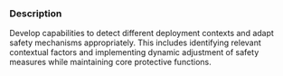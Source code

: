 ### Description

Develop capabilities to detect different deployment contexts and adapt safety mechanisms appropriately. This includes identifying relevant contextual factors and implementing dynamic adjustment of safety measures while maintaining core protective functions.
